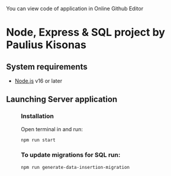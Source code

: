 
You can view code of application in Online Github Editor
# Node, Express & SQL project by Paulius Kisonas

## System requirements
* [Node.js](https://nodejs.org/en/) v16 or later
  
## Launching Server application
<div style="padding-left: 40px">

### Installation
Open terminal in and run: 

```bash
npm run start
```

### To update migrations for SQL run:
```bash
npm run generate-data-insertion-migration
``` 
</div>
